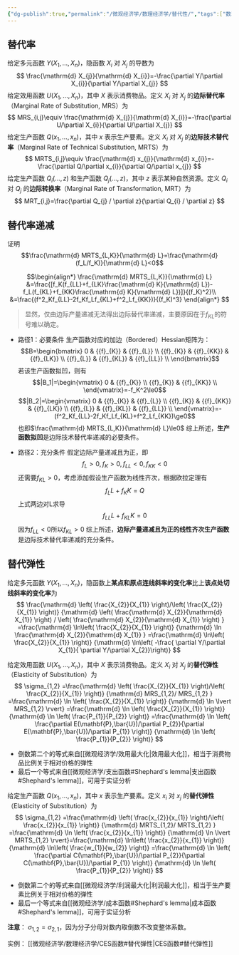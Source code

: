 ```yaml
---
{"dg-publish":true,"permalink":"/微观经济学/数理经济学/替代性/","tags":["数理经济学"]}
---
```



## 替代率

给定多元函数 $Y(X_{1},\dots,X_{n})$，隐函数 $X_{i}$ 对 $X_{j}$ 的导数为
$$
\frac{\mathrm{d} X_{j}}{\mathrm{d} X_{i}}=-\frac{\partial Y/\partial X_{i}}{\partial Y/\partial X_{j}}
$$
给定效用函数 $U(X_{1},\dots,X_{n})$，其中 $X$ 表示消费物品。定义 $X_{i}$ 对 $X_{j}$ 的**边际替代率**（Marginal Rate of Substitution, MRS）为
$$
MRS_{i,j}\equiv \frac{\mathrm{d} X_{j}}{\mathrm{d} X_{i}}=-\frac{\partial U/\partial X_{i}}{\partial U/\partial X_{j}}
$$
给定生产函数 $Q(x_{1},\dots,x_{n})$，其中 $x$ 表示生产要素。定义 $X_{i}$ 对 $X_{j}$ 的**边际技术替代率**（Marginal Rate of Technical Substitution, MRTS）为
$$
MRTS_{i,j}\equiv \frac{\mathrm{d} x_{j}}{\mathrm{d} x_{i}}=-\frac{\partial Q/\partial x_{i}}{\partial Q/\partial x_{j}}
$$
给定生产函数 $Q_{i}(\dots,z)$ 和生产函数 $Q_{j}(\dots,z)$，其中 $z$ 表示某种自然资源。定义 $Q_{i}$ 对 $Q_{j}$ 的**边际转换率**（Marginal Rate of Transformation, MRT）为
$$
MRT_{i,j}=\frac{\partial Q_{j} / \partial z}{\partial Q_{i} / \partial z}
$$

## 替代率递减

证明
$$\frac{\mathrm{d} MRTS_{L,K}}{\mathrm{d} L}=\frac{\mathrm{d} (f_L/f_K)}{\mathrm{d} L}<0$$

$$\begin{align*}
\frac{\mathrm{d} MRTS_{L,K}}{\mathrm{d} L}
&=\frac{[f_K(f_{LL}+f_{LK}\frac{\mathrm{d} K}{\mathrm{d} L})-f_L(f_{KL}+f_{KK}\frac{\mathrm{d} K}{\mathrm{d} L})]}{(f_K)^2}\\
&=\frac{(f^2_Kf_{LL}-2f_Kf_Lf_{KL}+f^2_Lf_{KK})}{(f_K)^3}
\end{align*}
$$
> 显然，仅由边际产量递减无法得出边际替代率递减，主要原因在于$f_{KL}$的符号难以确定。
- 路径1：必要条件
生产函数对应的加边（Bordered）Hessian矩阵为：
$$B=\begin{bmatrix}
   0 & {{f}_{K}} & {{f}_{L}}  \\
   {{f}_{K}} & {{f}_{KK}} & {{f}_{LK}}  \\
   {{f}_{L}} & {{f}_{KL}} & {{f}_{LL}}  \\
\end{bmatrix}$$
若该生产函数拟凹，则有
$$|B_1|=\begin{vmatrix}
   0 & {{f}_{K}}  \\
   {{f}_{K}} & {{f}_{KK}}  \\
\end{vmatrix}=-f_K^2\le0$$
$$|B_2|=\begin{vmatrix}
   0 & {{f}_{K}} & {{f}_{L}}  \\
   {{f}_{K}} & {{f}_{KK}} & {{f}_{LK}}  \\
   {{f}_{L}} & {{f}_{KL}} & {{f}_{LL}}  \\
\end{vmatrix}=-(f^2_Kf_{LL}-2f_Kf_Lf_{KL}+f^2_Lf_{KK})\ge0$$
也即$\frac{\mathrm{d} MRTS_{L,K}}{\mathrm{d} L}\le0$
综上所述，**生产函数拟凹**是边际技术替代率递减的必要条件。

- 路径2：充分条件
假定边际产量递减且为正，即
$$f_L>0,f_K>0,f_{LL}<0,f_{KK}<0$$
还需要$f_{KL}>0$，考虑添加假设生产函数为线性齐次，根据欧拉定理有
$$f_LL+f_KK=Q$$
上式两边对L求导
$$f_{LL}L+f_{KL}K=0$$
因为$f_{LL}<0$所以$f_{KL}>0$
综上所述，**边际产量递减且为正的线性齐次生产函数**是边际技术替代率递减的充分条件。

## 替代弹性

给定多元函数 $Y(X_{1},\dots,X_{n})$，隐函数上**某点和原点连线斜率的变化率**比上**该点处切线斜率的变化率**为
$$
\frac{\mathrm{d} \left( \frac{X_{2}}{X_{1}} \right)/\left( \frac{X_{2}}{X_{1}} \right)}
{\mathrm{d} \left( \frac{\mathrm{d} X_{2}}{\mathrm{d} X_{1}} \right) / \left( \frac{\mathrm{d} X_{2}}{\mathrm{d} X_{1}} \right) }
=\frac{\mathrm{d} \ln\left( \frac{X_{2}}{X_{1}} \right)}
{\mathrm{d} \ln \frac{\mathrm{d} X_{2}}{\mathrm{d} X_{1}} }
=\frac{\mathrm{d} \ln\left( \frac{X_{2}}{X_{1}} \right)}
{\mathrm{d} \ln\left( -\frac{ \partial Y/\partial X_{1}}{ \partial Y/\partial X_{2}}\right)}
$$

给定效用函数 $U(X_{1},\dots,X_{n})$，其中 $X$ 表示消费物品。定义 $X_{i}$ 对 $X_{j}$ 的**替代弹性**（Elasticity of Substitution）为
$$
\sigma_{1,2}
=\frac{\mathrm{d} \left( \frac{X_{2}}{X_{1}} \right)/\left( \frac{X_{2}}{X_{1}} \right)}
{\mathrm{d} MRS_{1,2}/ MRS_{1,2} }
=\frac{\mathrm{d} \ln \left( \frac{X_{2}}{X_{1}} \right)}
{\mathrm{d} \ln \lvert MRS_{1,2} \rvert}
=\frac{\mathrm{d} \ln \left( \frac{X_{2}}{X_{1}} \right)}
{\mathrm{d} \ln \left( \frac{P_{1}}{P_{2}} \right)}
=\frac{\mathrm{d} \ln \left( \frac{\partial E(\mathbf{P},\bar{U})/\partial P_{2}}{\partial E(\mathbf{P},\bar{U})/\partial P_{1}} \right)}
{\mathrm{d} \ln \left( \frac{P_{1}}{P_{2}} \right)}
$$
- 倒数第二个的等式来自[[微观经济学/效用最大化\|效用最大化]]，相当于消费物品比例关于相对价格的弹性
- 最后一个等式来自[[微观经济学/支出函数#Shephard's lemma\|支出函数#Shephard's lemma]]，可用于实证分析


给定生产函数 $Q(x_{1},\dots,x_{n})$，其中 $x$ 表示生产要素。定义 $x_{i}$ 对 $x_{j}$ 的**替代弹性**（Elasticity of Substitution）为
$$
\sigma_{1,2}
=\frac{\mathrm{d} \left( \frac{x_{2}}{x_{1}} \right)/\left( \frac{x_{2}}{x_{1}} \right)}
{\mathrm{d} MRTS_{1,2}/ MRTS_{1,2} }
=\frac{\mathrm{d} \ln \left( \frac{x_{2}}{x_{1}} \right)}
{\mathrm{d} \ln \lvert MRTS_{1,2} \rvert}=\frac{\mathrm{d} \ln\left( \frac{x_{2}}{x_{1}} \right)}{\mathrm{d} \ln\left( \frac{w_{1}}{w_{2}} \right)} 
=\frac{\mathrm{d} \ln \left( \frac{\partial C(\mathbf{P},\bar{U})/\partial P_{2}}{\partial C(\mathbf{P},\bar{U})/\partial P_{1}} \right)}
{\mathrm{d} \ln \left( \frac{P_{1}}{P_{2}} \right)}
$$
- 倒数第二个的等式来自[[微观经济学/利润最大化\|利润最大化]]，相当于生产要素比例关于相对价格的弹性
- 最后一个等式来自[[微观经济学/成本函数#Shephard's lemma\|成本函数#Shephard's lemma]]，可用于实证分析

**注意**： $\sigma_{1,2}=\sigma_{2,1}$，因为分子分母对数内取倒数不改变整体系数。

实例：
[[微观经济学/数理经济学/CES函数#替代弹性\|CES函数#替代弹性]]

